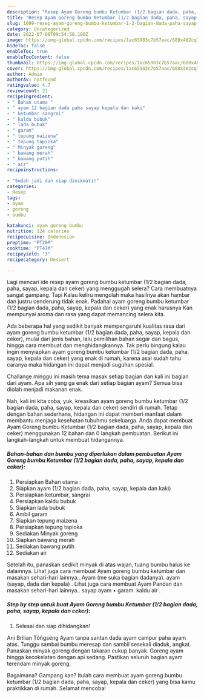```yaml
---
description: "Resep Ayam Goreng bumbu Ketumbar (1/2 bagian dada, paha, sayap, kepala dan ceker) yang Lezat Sekali"
title: "Resep Ayam Goreng bumbu Ketumbar (1/2 bagian dada, paha, sayap, kepala dan ceker) yang Lezat Sekali"
slug: 1099-resep-ayam-goreng-bumbu-ketumbar-1-2-bagian-dada-paha-sayap-kepala-dan-ceker-yang-lezat-sekali
category: Uncategorized
date: 2022-07-08T09:54:58.180Z
image: https://img-global.cpcdn.com/recipes/1ac65983c7b57aac/680x482cq70/ayam-goreng-bumbu-ketumbar-12-bagian-dada-paha-sayap-kepala-dan-ceker-foto-resep-utama.jpg
hideToc: false
enableToc: true
enableTocContent: false
thumbnail: https://img-global.cpcdn.com/recipes/1ac65983c7b57aac/680x482cq70/ayam-goreng-bumbu-ketumbar-12-bagian-dada-paha-sayap-kepala-dan-ceker-foto-resep-utama.jpg
cover: https://img-global.cpcdn.com/recipes/1ac65983c7b57aac/680x482cq70/ayam-goreng-bumbu-ketumbar-12-bagian-dada-paha-sayap-kepala-dan-ceker-foto-resep-utama.jpg
author: Admin
authorAv: notfound
ratingvalue: 4.7
reviewcount: 21
recipeingredient:
- " Bahan utama "
- " ayam 12 bagian dada paha sayap kepala dan kaki"
- " ketumbar sangrai"
- " kaldu bubuk"
- " lada bubuk"
- " garam"
- " tepung maizena"
- " tepung tapioka"
- " Minyak goreng"
- " bawang merah"
- " bawang putih"
- " air"
recipeinstructions:

- "Sudah jadi dan siap dinikmati!"
categories:
- Resep
tags:
- ayam
- goreng
- bumbu

katakunci: ayam goreng bumbu 
nutrition: 124 calories
recipecuisine: Indonesian
preptime: "PT20M"
cooktime: "PT47M"
recipeyield: "3"
recipecategory: Dessert

---
```



Lagi mencari ide resep ayam goreng bumbu ketumbar (1/2 bagian dada, paha, sayap, kepala dan ceker) yang menggugah selera? Cara membuatnya sangat gampang. Tapi Kalau keliru mengolah maka hasilnya akan hambar dan justru cenderung tidak enak. Padahal ayam goreng bumbu ketumbar (1/2 bagian dada, paha, sayap, kepala dan ceker) yang enak harusnya Kan mempunyai aroma dan rasa yang dapat memancing selera kita.


Ada beberapa hal yang sedikit banyak mempengaruhi kualitas rasa dari ayam goreng bumbu ketumbar (1/2 bagian dada, paha, sayap, kepala dan ceker), mulai dari jenis bahan, lalu pemilihan bahan segar dan bagus, hingga cara membuat dan menghidangkannya. Tak perlu bingung kalau ingin menyiapkan ayam goreng bumbu ketumbar (1/2 bagian dada, paha, sayap, kepala dan ceker) yang enak di rumah, karena asal sudah tahu caranya maka hidangan ini dapat menjadi suguhan spesial.

Challange minggu ini masih tema masak setiap bagian dan kali ini bagian dari ayam. Apa sih yang ga enak dari setiap bagian ayam? Semua bisa diolah menjadi makanan enak.


Nah, kali ini kita coba, yuk, kreasikan ayam goreng bumbu ketumbar (1/2 bagian dada, paha, sayap, kepala dan ceker) sendiri di rumah. Tetap dengan bahan sederhana, hidangan ini dapat memberi manfaat dalam membantu menjaga kesehatan tubuhmu sekeluarga. Anda dapat membuat Ayam Goreng bumbu Ketumbar (1/2 bagian dada, paha, sayap, kepala dan ceker) menggunakan 12 bahan dan 0 langkah pembuatan. Berikut ini langkah-langkah untuk membuat hidangannya.

<!--inarticleads1-->

##### Bahan-bahan dan bumbu yang diperlukan dalam pembuatan Ayam Goreng bumbu Ketumbar (1/2 bagian dada, paha, sayap, kepala dan ceker):

1. Persiapkan  Bahan utama :
1. Siapkan  ayam (1/2 bagian dada, paha, sayap, kepala dan kaki)
1. Persiapkan  ketumbar, sangrai
1. Persiapkan  kaldu bubuk
1. Siapkan  lada bubuk
1. Ambil  garam
1. Siapkan  tepung maizena
1. Persiapkan  tepung tapioka
1. Sediakan  Minyak goreng
1. Siapkan  bawang merah
1. Sediakan  bawang putih
1. Sediakan  air


Setelah itu, panaskan sedikit minyak di atas wajan, tuang bumbu halus ke dalamnya. Lihat juga cara membuat Ayam goreng bumbu ketumbar dan masakan sehari-hari lainnya.. Ayam (me suka bagian dadanya). ayam (sayap, dada dan kepala) . Lihat juga cara membuat Ayam Pandan dan masakan sehari-hari lainnya.. sayap ayam • garam. kaldu air . 

<!--inarticleads2-->

##### Step by step untuk buat Ayam Goreng bumbu Ketumbar (1/2 bagian dada, paha, sayap, kepala dan ceker):


1. Selesai dan siap dihidangkan!

Ani Brilian Tõñgsëng Ayam tanpa santan dada ayam campur paha ayam atas. Tunggu sambai bumbu meresap dan sambil sesekali diaduk, angkat. Panaskan minyak goreng dengan takaran cukup banyak. Goreng ayam hingga kecokelatan dengan api sedang. Pastikan seluruh bagian ayam terendam minyak goreng. 

Bagaimana? Gampang kan? Itulah cara membuat ayam goreng bumbu ketumbar (1/2 bagian dada, paha, sayap, kepala dan ceker) yang bisa kamu praktikkan di rumah. Selamat mencoba!
